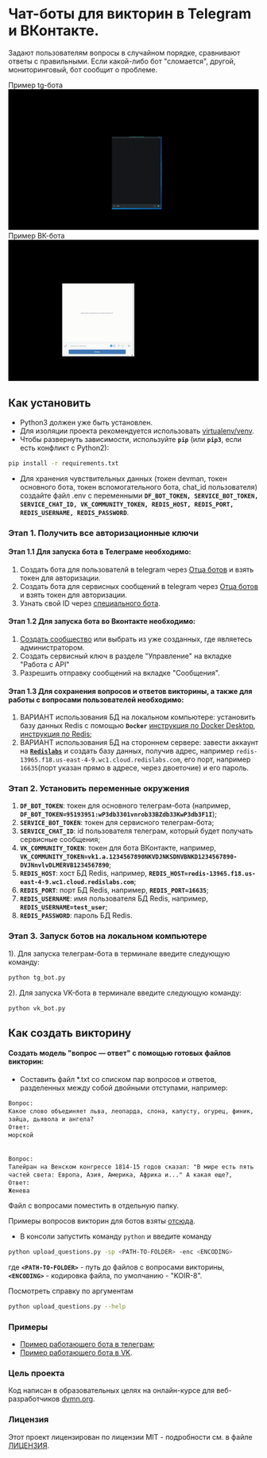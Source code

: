 #  Чат-боты для викторин в Telegram и ВКонтакте.
Задают пользователям вопросы в случайном порядке, сравнивают ответы с правильными. 
Если какой-либо бот "сломается", другой, мониторинговый, бот сообщит о проблеме.


Пример tg-бота  ![tg_bot_example](tg_bot_example.gif)     Пример ВК-бота  ![vk_bot_example](vk_bot_example.gif) 


## Как установить

* Python3 должен уже быть установлен.
* Для изоляции проекта рекомендуется использовать [virtualenv/venv](https://docs.python.org/3/library/venv.html).
* Чтобы развернуть зависимости, используйте **`pip`** (или **`pip3`**, если есть конфликт с Python2):

```bash
pip install -r requirements.txt
```
* Для хранения чувствительных данных (токен devman, токен основного бота, токен вспомогательного бота, chat_id пользователя) создайте файл .env 
с переменными **```DF_BOT_TOKEN, SERVICE_BOT_TOKEN, SERVICE_CHAT_ID, VK_COMMUNITY_TOKEN, REDIS_HOST, REDIS_PORT, REDIS_USERNAME, REDIS_PASSWORD```**.

### Этап 1. Получить все авторизационные ключи
#### Этап 1.1 Для запуска бота в Телеграме необходимо:
1) Создать бота для пользователй в telegram через [Отца ботов](https://telegram.me/BotFather) и взять токен для авторизации.
2) Создать бота для сервисных сообщений в telegram через [Отца ботов](https://telegram.me/BotFather) и взять токен для авторизации.
3) Узнать свой ID через [специального бота](https://telegram.me/userinfobot).

#### Этап 1.2 Для запуска бота во Вконтакте необходимо:
1) [Создать сообщество](https://vk.com/groups?tab=admin) или выбрать из уже созданных, где являетесь администратором.
2) Создать сервисный ключ в разделе "Управление" на вкладке "Работа с API"
3) Разрешить отправку сообщений на вкладке "Сообщения".

#### Этап 1.3 Для сохранения вопросов и ответов викторины, а также для работы с вопросами пользователей необходимо:
1) ВАРИАНТ использования БД на локальном компьютере: установить базу данных Redis с помощью **```Docker```**  [инструкция по Docker Desktop](https://docs.docker.com/desktop/), [инструкция по Redis](https://developer.redis.com/create/docker/redis-on-docker/); 
2) ВАРИАНТ использования БД на стороннем сервере: завести аккаунт на [**```Redislabs```**](https://redislabs.com/) и создать базу данных, получив адрес, например 
```redis-13965.f18.us-east-4-9.wc1.cloud.redislabs.com```, его порт, например ```16635```(порт указан прямо в адресе, через двоеточие) и его пароль.

### Этап 2. Установить переменные окружения
1) **```DF_BOT_TOKEN```**: токен для основного телеграм-бота (например, **```DF_BOT_TOKEN=95193951:wP3db3301vnrob33BZdb33KwP3db3F1I```**);  
2) **```SERVICE_BOT_TOKEN```**: токен для сервисного телеграм-бота;
3) **```SERVICE_CHAT_ID```**: id пользователя телеграм, который будет получать сервисные сообщения;  
4) **```VK_COMMUNITY_TOKEN```**: токен для бота ВКонтакте, например, **```VK_COMMUNITY_TOKEN=vk1.a.1234567890NKVDJNKSDNVBNKD1234567890-DVJNnvlvDLMERVB1234567890```**;
5) **```REDIS_HOST```**: хост БД Redis, например, **```REDIS_HOST=redis-13965.f18.us-east-4-9.wc1.cloud.redislabs.com```**;
6) **```REDIS_PORT```**: порт БД Redis, например, **```REDIS_PORT=16635```**;
7) **```REDIS_USERNAME```**: имя пользователя БД Redis, например, **```REDIS_USERNAME=test_user```**;
8) **```REDIS_PASSWORD```**: пароль БД Redis.

### Этап 3. Запуск ботов на локальном компьютере

1). Для запуска телеграм-бота в терминале введите следующую команду:

```bash
python tg_bot.py
```

2). Для запуска VK-бота в терминале введите следующую команду:

```bash
python vk_bot.py
```

## Как создать викторину
#### Создать модель "вопрос — ответ" с помощью готовых файлов викторин:
* Составить файл *.txt со списком пар вопросов и ответов, разделенных между собой двойными отступами, например:
```
Вопрос: 
Какое слово объединяет льва, леопарда, слона, капусту, огурец, финик, зайца, дьявола и ангела?
Ответ:
морской


Вопрос: 
Талейран на Венском конгрессе 1814-15 годов сказал: "В мире есть пять частей света: Европа, Азия, Америка, Африка и..." А какая еще?,
Ответ: 
Женева
```
Файл с вопросами поместить в отдельную папку.

Примеры вопросов викторин для ботов взяты [отсюда](https://dvmn.org/media/modules_dist/quiz-questions.zip).

* В консоли запустить команду `python` и введите команду 
```bash
python upload_questions.py -sp <PATH-TO-FOLDER> -enc <ENCODING>
```
где **```<PATH-TO-FOLDER>```** - путь до файлов с вопросами викторины,
**```<ENCODING>```** - кодировка файла, по умолчанию - "KOIR-8".

Посмотреть справку по аргументам
```bash
python upload_questions.py --help
```
### Примеры

* [Пример работающего бота в телеграм](https://t.me/shisterov1_bot);
* [Пример работающего бота в VK](https://vk.com/club219380486).

### Цель проекта

Код написан в образовательных целях на онлайн-курсе для веб-разработчиков [dvmn.org](https://dvmn.org).

### Лицензия

Этот проект лицензирован по лицензии MIT - подробности см. в файле [ЛИЦЕНЗИЯ](LICENSE).
